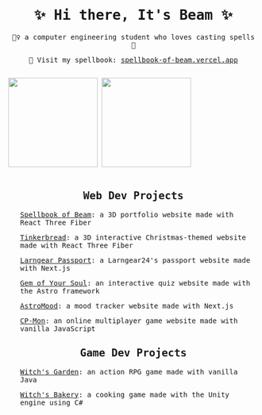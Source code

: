 <samp>
<h1 align="center">✨ Hi there, It's Beam ✨</h1>

<p align="center">
🧙‍♀️ a computer engineering student who loves casting spells 🍄<br>
</p>

<p align="center">
🔗 Visit my spellbook: <a href="https://spellbook-of-beam.vercel.app/">spellbook-of-beam.vercel.app</a>
</p>

<p align="center" style="display: inline-block">
  <img height="180px" src="https://github-readme-stats.vercel.app/api/top-langs/?username=Brnn043&layout=compact&theme=tokyonight" />
  <img height="180px" src="https://github-readme-streak-stats.herokuapp.com?user=Brnn043&theme=tokyonight" />
</p>

<h2 align="center">
  Web Dev Projects  
</h2>
<div align="center">
  <ul align="left"><a href="https://github.com/Brnn043/spellbook-of-beam">Spellbook of Beam</a>: a 3D portfolio website made with React Three Fiber</ul>
  <ul align="left"><a href="https://github.com/LazyRipple/TinkerBread">Tinkerbread</a>: a 3D interactive Christmas-themed website made with React Three Fiber</ul>
  <ul align="left"><a href="https://github.com/esc-chula/larngear24-passport-frontend">Larngear Passport</a>: a Larngear24's passport website made with Next.js</ul>
  <ul align="left"><a href="https://github.com/esc-chula/gem-of-your-soul">Gem of Your Soul</a>: an interactive quiz website made with the Astro framework</ul>
  <ul align="left"><a href="https://github.com/Brnn043/AstroMood">AstroMood</a>: a mood tracker website made with Next.js</ul>
  <ul align="left"><a href="https://github.com/Brnn043/CPmon">CP-Mon</a>: an online multiplayer game website made with vanilla JavaScript</ul>
</div>

<h2 align="center">
  Game Dev Projects
</h2>
<div>
  <ul align="left"><a href="https://github.com/Brnn043/Witchs-Garden">Witch's Garden</a>: an action RPG game made with vanilla Java</ul>
  <ul align="left"><a href="https://github.com/Brnn043/witchs-bakery-web">Witch's Bakery</a>: a cooking game made with the Unity engine using C#</ul>
</div>
</samp>
